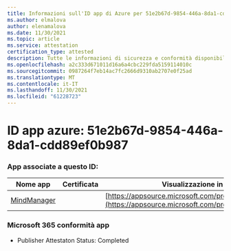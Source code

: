 ```yaml
---
title: Informazioni sull'ID app di Azure per 51e2b67d-9854-446a-8da1-cdd89ef0b987
ms.author: elmalova
author: elenamalova
ms.date: 11/30/2021
ms.topic: article
ms.service: attestation
certification_type: attested
description: Tutte le informazioni di sicurezza e conformità disponibili per 51e2b67d-9854-446a-8da1-cdd89ef0b987.
ms.openlocfilehash: a2c333d671011d16a6a4cbc229fda5159114010c
ms.sourcegitcommit: 0987264f7eb14ac7fc2666d9310ab2707e0f25ad
ms.translationtype: MT
ms.contentlocale: it-IT
ms.lasthandoff: 11/30/2021
ms.locfileid: "61228723"
---
```

# <a name="azure-app-id-51e2b67d-9854-446a-8da1-cdd89ef0b987"></a>ID app azure: 51e2b67d-9854-446a-8da1-cdd89ef0b987


### <a name="apps-associated-with-this-id"></a>App associate a questo ID:
| **Nome app** | **Certificata** | **Visualizzazione in AppSource** |
|--------------|---------------|-----------------------|
| [MindManager](https://docs.microsoft.com/microsoft-365-app-certification/forward/WA200002261) |  | [https://appsource.microsoft.com/product/office/WA200002261](https://appsource.microsoft.com/product/office/WA200002261) |

### <a name="microsoft-365-app-compliance-status"></a>Microsoft 365 conformità app
- Publisher Attestaton Status: Completed
